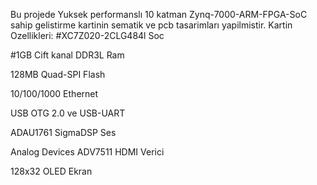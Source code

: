 Bu projede Yuksek performanslı 10 katman Zynq-7000-ARM-FPGA-SoC sahip gelistirme kartinin sematik ve pcb tasarimları yapilmistir. 
Kartin Ozellikleri:
  #XC7Z020-2CLG484l Soc 
  
  #1GB Cift kanal DDR3L Ram
  
  128MB Quad-SPI Flash
  
  10/100/1000 Ethernet
  
  USB OTG 2.0 ve USB-UART
  
  ADAU1761 SigmaDSP Ses 
  
  Analog Devices ADV7511 HDMI Verici 
  
  128x32 OLED Ekran
